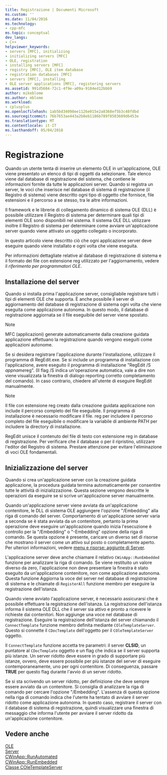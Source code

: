 ```yaml
---
title: Registrazione | Documenti Microsoft
ms.custom: ''
ms.date: 11/04/2016
ms.technology:
- cpp-mfc
ms.topic: conceptual
dev_langs:
- C++
helpviewer_keywords:
- servers [MFC], initializing
- initializing servers [MFC]
- OLE, registration
- installing servers [MFC]
- registry [MFC], OLE item database
- registration databases [MFC]
- servers [MFC], installing
- OLE server applications [MFC], registering servers
ms.assetid: 991d5684-72c1-4f9e-a09a-9184ed12bbb9
author: mikeblome
ms.author: mblome
ms.workload:
- cplusplus
ms.openlocfilehash: 1ab5bd34098ee1126e015e2a8368ef5b3c48fdbd
ms.sourcegitcommit: 76b7653ae443a2b8eb1186b789f8503609d6453e
ms.translationtype: MT
ms.contentlocale: it-IT
ms.lasthandoff: 05/04/2018
---
```

# <a name="registration"></a>Registrazione
Quando un utente tenta di inserire un elemento OLE in un'applicazione, OLE viene presentato un elenco di tipi di oggetti da selezionare. Tale elenco viene dal database di registrazione del sistema, che contiene le informazioni fornite da tutte le applicazioni server. Quando si registra un server, le voci che inserisce nel database di sistema di registrazione (il Registro di sistema) viene descritto ogni tipo di oggetto che fornisce, file estensioni e il percorso a se stesso, tra le altre informazioni.  
  
 Il framework e le librerie di collegamento dinamico di sistema OLE (DLL) è possibile utilizzare il Registro di sistema per determinare quali tipi di elementi OLE sono disponibili nel sistema. Il sistema OLE DLL utilizzare inoltre il Registro di sistema per determinare come avviare un'applicazione server quando viene attivato un oggetto collegato o incorporato.  
  
 In questo articolo viene descritto ciò che ogni applicazione server deve eseguire quando viene installato e ogni volta che viene eseguita.  
  
 Per informazioni dettagliate relative al database di registrazione di sistema e il formato dei file con estensione reg utilizzato per l'aggiornamento, vedere il *riferimento per programmatori OLE*.  
  
##  <a name="_core_server_installation"></a> Installazione del server  
 Quando si installa prima l'applicazione server, consigliabile registrare tutti i tipi di elementi OLE che supporta. È anche possibile il server di aggiornamento del database di registrazione di sistema ogni volta che viene eseguita come applicazione autonoma. In questo modo, il database di registrazione aggiornata se il file eseguibile del server viene spostato.  
  
> [!NOTE]
>  MFC (applicazioni) generate automaticamente dalla creazione guidata applicazione effettuano la registrazione quando vengono eseguiti come applicazioni autonome.  
  
 Se si desidera registrare l'applicazione durante l'installazione, utilizzare il programma di RegEdit.exe. Se si include un programma di installazione con l'applicazione, avere eseguito il programma di installazione "RegEdit /S *appname*reg". (Il flag /S indica un'operazione automatica, vale a dire non viene visualizzata la finestra di dialogo reporting corretto completamento del comando). In caso contrario, chiedere all'utente di eseguire RegEdit manualmente.  
  
> [!NOTE]
>  Il file con estensione reg creato dalla creazione guidata applicazione non include il percorso completo del file eseguibile. Il programma di installazione è necessario modificare il file. reg per includere il percorso completo del file eseguibile o modificare la variabile di ambiente PATH per includere la directory di installazione.  
  
 RegEdit unisce il contenuto del file di testo con estensione reg in database di registrazione. Per verificare che il database o per il ripristino, utilizzare l'editor del Registro di sistema. Prestare attenzione per evitare l'eliminazione di voci OLE fondamentali.  
  
##  <a name="_core_server_initialization"></a> Inizializzazione del server  
 Quando si crea un'applicazione server con la creazione guidata applicazione, la procedura guidata termina automaticamente per consentire tutte le attività di inizializzazione. Questa sezione vengono descritte le operazioni da eseguire se si scrive un'applicazione server manualmente.  
  
 Quando un'applicazione server viene avviata da un'applicazione contenitore, le DLL di sistema OLE aggiungere l'opzione "/Embedding" alla riga di comando del server. Comportamento di un'applicazione server varia a seconda se è stata avviata da un contenitore, pertanto la prima operazione deve eseguire un'applicazione quando inizia l'esecuzione è controllo per la "/Embedding" o "-Embedding" opzione della riga di comando. Se questa opzione è presente, caricare un diverso set di risorse che mostrano il server come un attivo sul posto o completamente aperto. Per ulteriori informazioni, vedere [menu e risorse: aggiunte di Server](../mfc/menus-and-resources-server-additions.md).  
  
 L'applicazione server deve anche chiamare il relativo `CWinApp::RunEmbedded` funzione per analizzare la riga di comando. Se viene restituito un valore diverso da zero, l'applicazione non deve presentare la finestra è stato eseguito da un'applicazione contenitore, non come applicazione autonoma. Questa funzione Aggiorna la voce del server nel database di registrazione di sistema e le chiamate di `RegisterAll` funzione membro per eseguire la registrazione dell'istanza.  
  
 Quando viene avviato l'applicazione server, è necessario assicurarsi che è possibile effettuare la registrazione dell'istanza. La registrazione dell'istanza informa il sistema OLE DLL che il server sia attivo e pronto a ricevere le richieste dai contenitori. Non aggiunge una voce nel database di registrazione. Eseguire la registrazione dell'istanza del server chiamando il `ConnectTemplate` funzione membro definita mediante `COleTemplateServer`. Questo si connette il `CDocTemplate` dell'oggetto per il `COleTemplateServer` oggetto.  
  
 Il `ConnectTemplate` funzione accetta tre parametri: il server **CLSID**, un puntatore al `CDocTemplate` oggetto e un flag che indica se il server supporta più istanze. Un server ridotto deve essere in grado di supportare più istanze, ovvero, deve essere possibile per più istanze del server di eseguire contemporaneamente, uno per ogni contenitore. Di conseguenza, passare **TRUE** per questo flag durante l'avvio di un server ridotto.  
  
 Se si sta scrivendo un server ridotto, per definizione che deve sempre essere avviato da un contenitore. Si consiglia di analizzare la riga di comando per cercare l'opzione "/Embedding". L'assenza di questa opzione nella riga di comando indica che l'utente ha tentato di avviare il server ridotto come applicazione autonoma. In questo caso, registrare il server con il database di sistema di registrazione, quindi visualizzare una finestra di messaggio che informa l'utente per avviare il server ridotto da un'applicazione contenitore.  
  
## <a name="see-also"></a>Vedere anche  
 [OLE](../mfc/ole-in-mfc.md)   
 [Server](../mfc/servers.md)   
 [CWinApp::RunAutomated](../mfc/reference/cwinapp-class.md#runautomated)   
 [CWinApp::RunEmbedded](../mfc/reference/cwinapp-class.md#runembedded)   
 [Classe COleTemplateServer](../mfc/reference/coletemplateserver-class.md)
